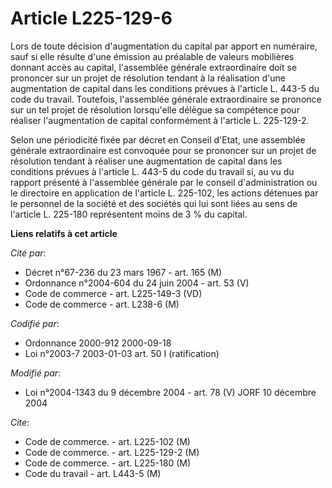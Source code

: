 # Article L225-129-6

Lors de toute décision d'augmentation du capital par apport en numéraire, sauf si elle résulte d'une émission au préalable de
valeurs mobilières donnant accès au capital, l'assemblée générale extraordinaire doit se prononcer sur un projet de
résolution tendant à la réalisation d'une augmentation de capital dans les conditions prévues à l'article L. 443-5 du code du
travail. Toutefois, l'assemblée générale extraordinaire se prononce sur un tel projet de résolution lorsqu'elle délègue sa
compétence pour réaliser l'augmentation de capital conformément à l'article L. 225-129-2.

Selon une périodicité fixée par décret en Conseil d'Etat, une assemblée générale extraordinaire est convoquée pour se
prononcer sur un projet de résolution tendant à réaliser une augmentation de capital dans les conditions prévues à l'article
L. 443-5 du code du travail si, au vu du rapport présenté à l'assemblée générale par le conseil d'administration ou le
directoire en application de l'article L. 225-102, les actions détenues par le personnel de la société et des sociétés qui
lui sont liées au sens de l'article L. 225-180 représentent moins de 3 % du capital.

**Liens relatifs à cet article**

_Cité par_:

  - Décret n°67-236 du 23 mars 1967 - art. 165 (M)
  - Ordonnance n°2004-604 du 24 juin 2004 - art. 53 (V)
  - Code de commerce - art. L225-149-3 (VD)
  - Code de commerce - art. L238-6 (M)

_Codifié par_:

  - Ordonnance 2000-912 2000-09-18
  - Loi n°2003-7 2003-01-03 art. 50 I (ratification)

_Modifié par_:

  - Loi n°2004-1343 du 9 décembre 2004 - art. 78 (V) JORF 10 décembre 2004

_Cite_:

  - Code de commerce. - art. L225-102 (M)
  - Code de commerce. - art. L225-129-2 (M)
  - Code de commerce. - art. L225-180 (M)
  - Code du travail - art. L443-5 (M)
